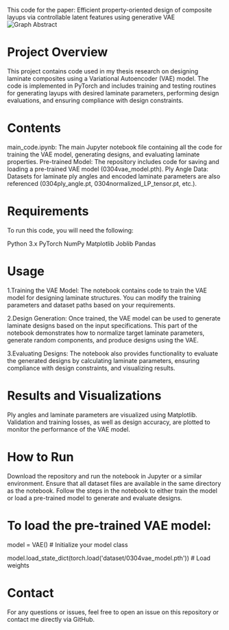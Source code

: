 This code for the paper: Efficient property-oriented design of composite layups via controllable latent features using generative VAE
![Graph Abstract](https://github.com/user-attachments/assets/9b51d968-0ed4-470f-bc41-3536284de673)

# Project Overview
This project contains code used in my thesis research on designing laminate composites using a Variational Autoencoder (VAE) model. The code is implemented in PyTorch and includes training and testing routines for generating layups with desired laminate parameters, performing design evaluations, and ensuring compliance with design constraints.

# Contents
main_code.ipynb: The main Jupyter notebook file containing all the code for training the VAE model, generating designs, and evaluating laminate properties.
Pre-trained Model: The repository includes code for saving and loading a pre-trained VAE model (0304vae_model.pth).
Ply Angle Data: Datasets for laminate ply angles and encoded laminate parameters are also referenced (0304ply_angle.pt, 0304normalized_LP_tensor.pt, etc.).

# Requirements
To run this code, you will need the following:

Python 3.x
PyTorch
NumPy
Matplotlib
Joblib
Pandas

# Usage
1.Training the VAE Model: The notebook contains code to train the VAE model for designing laminate structures. You can modify the training parameters and dataset paths based on your requirements.

2.Design Generation: Once trained, the VAE model can be used to generate laminate designs based on the input specifications. This part of the notebook demonstrates how to normalize target laminate parameters, generate random components, and produce designs using the VAE.

3.Evaluating Designs: The notebook also provides functionality to evaluate the generated designs by calculating laminate parameters, ensuring compliance with design constraints, and visualizing results.

# Results and Visualizations
Ply angles and laminate parameters are visualized using Matplotlib.
Validation and training losses, as well as design accuracy, are plotted to monitor the performance of the VAE model.

# How to Run
Download the repository and run the notebook in Jupyter or a similar environment.
Ensure that all dataset files are available in the same directory as the notebook.
Follow the steps in the notebook to either train the model or load a pre-trained model to generate and evaluate designs.

# To load the pre-trained VAE model:
model = VAE()  # Initialize your model class

model.load_state_dict(torch.load('dataset/0304vae_model.pth'))  # Load weights

# Contact
For any questions or issues, feel free to open an issue on this repository or contact me directly via GitHub.
